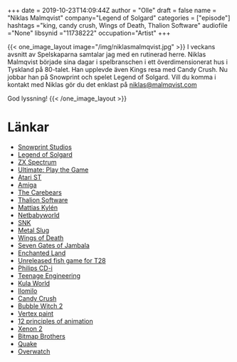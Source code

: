 +++
date = 2019-10-23T14:09:44Z
author = "Olle"
draft = false
name = "Niklas Malmqvist"
company="Legend of Solgard"
categories = ["episode"]
hashtags ="king, candy crush, Wings of Death, Thalion Software"
audiofile ="None"
libsynid ="11738222"
occupation="Artist"
+++ 

{{< one_image_layout image="/img/niklasmalmqvist.jpg" >}}
I veckans avsnitt av Spelskaparna samtalar jag med en rutinerad herre. Niklas Malmqvist började sina dagar i spelbranschen i ett överdimensionerat hus i Tyskland på 80-talet. Han upplevde även Kings resa med Candy Crush. Nu jobbar han på Snowprint och spelet Legend of Solgard. Vill du komma i kontakt med Niklas gör du det enklast på niklas@malmqvist.com

God lyssning!
{{< /one_image_layout >}}

# Länkar
* [Snowprint Studios](https://www.snowprintstudios.com/)
* [Legend of Solgard](https://www.youtube.com/channel/UC2WSV1xUpVjosQiX_kT4sxA)
* [ZX Spectrum](https://en.wikipedia.org/wiki/ZX_Spectrum)
* [Ultimate: Play the Game](https://www.youtube.com/watch?v=5ekkiftETwY)
* [Atari ST](https://en.wikipedia.org/wiki/Atari_ST)
* [Amiga](https://en.wikipedia.org/wiki/Amiga)
* [The Carebears](https://demozoo.org/groups/2050/)
* [Thalion Software](https://en.wikipedia.org/wiki/Thalion_Software)
* [Mattias Kylén](http://spelskaparna.com/episode/52/)
* [Netbabyworld](https://en.wikipedia.org/wiki/Netbabyworld)
* [SNK](https://en.wikipedia.org/wiki/SNK)
* [Metal Slug](https://www.youtube.com/watch?v=JCBzUXvy7sI )
* [Wings of Death](https://www.youtube.com/watch?v=RL9l2Z7sh2g)
* [Seven Gates of Jambala](https://www.youtube.com/watch?v=8GCPSoEfmdU)
* [Enchanted Land](https://www.youtube.com/watch?v=6zRggZ5QT4o)
* [Unreleased fish game for T28](/fish.html)
* [Philips CD-i](https://en.wikipedia.org/wiki/Philips_CD-i)
* [Teenage Engineering](https://teenage.engineering/)
* [Kula World](https://www.youtube.com/watch?v=Xcfc5ZU_ojo)
* [Ilomilo](https://www.youtube.com/watch?v=wpXWyWj2p04&t=641s)
* [Candy Crush](https://en.wikipedia.org/wiki/Candy_Crush_Saga)
* [Bubble Witch 2](https://king.com/game/bubblewitch2)
* [Vertex paint](https://en.wikipedia.org/wiki/Vertex_painting)
* [12 principles of animation](https://en.wikipedia.org/wiki/Twelve_basic_principles_of_animation)
* [Xenon 2](https://www.youtube.com/watch?v=v9nD9DQwd80)
* [Bitmap Brothers](https://en.wikipedia.org/wiki/The_Bitmap_Brothers)
* [Quake](https://www.youtube.com/watch?v=EbCHIYXBts0)
* [Overwatch](https://www.youtube.com/watch?v=dushZybUYnM)
